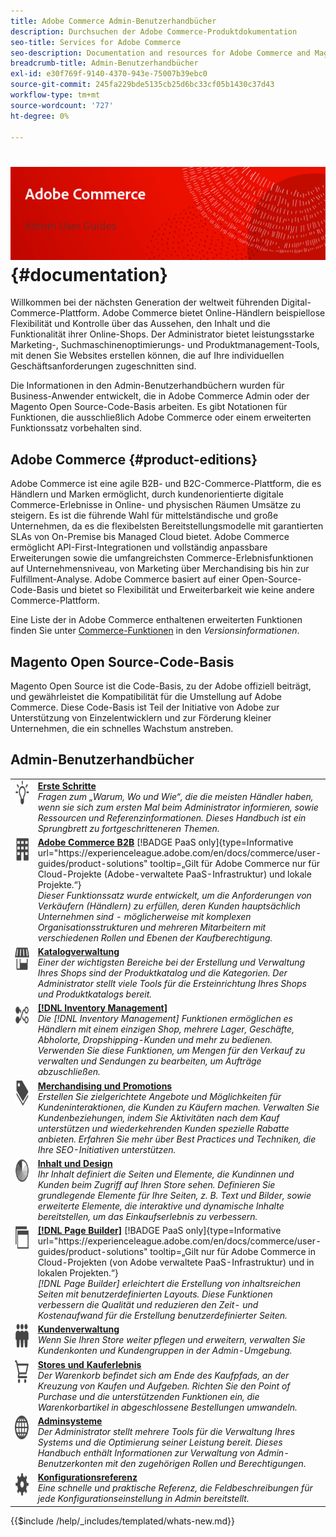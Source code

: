 ```yaml
---
title: Adobe Commerce Admin-Benutzerhandbücher
description: Durchsuchen der Adobe Commerce-Produktdokumentation
seo-title: Services for Adobe Commerce
seo-description: Documentation and resources for Adobe Commerce and Magento Open Source users working in the Admin.
breadcrumb-title: Admin-Benutzerhandbücher
exl-id: e30f769f-9140-4370-943e-75007b39ebc0
source-git-commit: 245fa229bde5135cb25d6bc33cf05b1430c37d43
workflow-type: tm+mt
source-wordcount: '727'
ht-degree: 0%

---
```


# <!-- use banner as heading -->![Admin-Dokumentation](./assets/banner-user-home.png) {#documentation}

Willkommen bei der nächsten Generation der weltweit führenden Digital-Commerce-Plattform. Adobe Commerce bietet Online-Händlern beispiellose Flexibilität und Kontrolle über das Aussehen, den Inhalt und die Funktionalität ihrer Online-Shops. Der Administrator bietet leistungsstarke Marketing-, Suchmaschinenoptimierungs- und Produktmanagement-Tools, mit denen Sie Websites erstellen können, die auf Ihre individuellen Geschäftsanforderungen zugeschnitten sind.

Die Informationen in den Admin-Benutzerhandbüchern wurden für Business-Anwender entwickelt, die in Adobe Commerce Admin oder der Magento Open Source-Code-Basis arbeiten. Es gibt Notationen für Funktionen, die ausschließlich Adobe Commerce oder einem erweiterten Funktionssatz vorbehalten sind.

## Adobe Commerce {#product-editions}

Adobe Commerce ist eine agile B2B- und B2C-Commerce-Plattform, die es Händlern und Marken ermöglicht, durch kundenorientierte digitale Commerce-Erlebnisse in Online- und physischen Räumen Umsätze zu steigern. Es ist die führende Wahl für mittelständische und große Unternehmen, da es die flexibelsten Bereitstellungsmodelle mit garantierten SLAs von On-Premise bis Managed Cloud bietet. Adobe Commerce ermöglicht API-First-Integrationen und vollständig anpassbare Erweiterungen sowie die umfangreichsten Commerce-Erlebnisfunktionen auf Unternehmensniveau, von Marketing über Merchandising bis hin zur Fulfillment-Analyse. Adobe Commerce basiert auf einer Open-Source-Code-Basis und bietet so Flexibilität und Erweiterbarkeit wie keine andere Commerce-Plattform.

Eine Liste der in Adobe Commerce enthaltenen erweiterten Funktionen finden Sie unter [Commerce-Funktionen](https://experienceleague.adobe.com/docs/commerce-operations/release/features.html?lang=en) in den _Versionsinformationen_.

## Magento Open Source-Code-Basis

Magento Open Source ist die Code-Basis, zu der Adobe offiziell beiträgt, und gewährleistet die Kompatibilität für die Umstellung auf Adobe Commerce. Diese Code-Basis ist Teil der Initiative von Adobe zur Unterstützung von Einzelentwicklern und zur Förderung kleiner Unternehmen, die ein schnelles Wachstum anstreben.

## Admin-Benutzerhandbücher

<table>
<tr>
   <td valign="top" width="60px">
       <img alt="Erste Schritte" src="./assets/icon-lightbulb.svg" width="40" height="40" /></td>
   <td valign="top">
   <a href="https://experienceleague.adobe.com/docs/commerce-admin/start/guide-overview.html"><strong>Erste Schritte</strong></a>
    <div>
    <em> Fragen zum „Warum, Wo und Wie“, die die meisten Händler haben, wenn sie sich zum ersten Mal beim Administrator informieren, sowie Ressourcen und Referenzinformationen. Dieses Handbuch ist ein Sprungbrett zu fortgeschritteneren Themen.</em>
    <br> </div>
  </td>
  </tr>
<tr>
  <td valign="top">
      <img alt="Adobe Commerce B2B" src="./assets/icon-building.svg" width="40" height="40"/></td>
   <td valign="top"><a href="https://experienceleague.adobe.com/docs/commerce-admin/b2b/guide-overview.html"><strong>Adobe Commerce B2B</strong></a> [!BADGE PaaS only]{type=Informative url="https://experienceleague.adobe.com/en/docs/commerce/user-guides/product-solutions" tooltip=„Gilt für Adobe Commerce nur für Cloud-Projekte (Adobe-verwaltete PaaS-Infrastruktur) und lokale Projekte.“}
    <div><em>Dieser Funktionssatz wurde entwickelt, um die Anforderungen von Verkäufern (Händlern) zu erfüllen, deren Kunden hauptsächlich Unternehmen sind - möglicherweise mit komplexen Organisationsstrukturen und mehreren Mitarbeitern mit verschiedenen Rollen und Ebenen der Kaufberechtigung.</em>
    <br></div>
  </td>
</tr>
<tr>
  <td valign="top">
    <img alt="Katalogverwaltung" src="./assets/icon-shop.svg" width="40" height="40"/></td>
   <td valign="top"><a href="https://experienceleague.adobe.com/docs/commerce-admin/catalog/guide-overview.html"><strong>Katalogverwaltung</strong></a>
    <div><em>Einer der wichtigsten Bereiche bei der Erstellung und Verwaltung Ihres Shops sind der Produktkatalog und die Kategorien. Der Administrator stellt viele Tools für die Ersteinrichtung Ihres Shops und Produktkatalogs bereit.</em>
    <br></div>
  </td>
    </tr>
<tr>
    <td valign="top">
       <img alt="Inventory management" src="./assets/icon-transfer.svg" width="40" height="40"/></td>
   <td valign="top"><a href="https://experienceleague.adobe.com/docs/commerce-admin/inventory/guide-overview.html"> <strong>[!DNL Inventory Management]</strong></a>
    <div><em>Die [!DNL Inventory Management] Funktionen ermöglichen es Händlern mit einem einzigen Shop, mehrere Lager, Geschäfte, Abholorte, Dropshipping-Kunden und mehr zu bedienen. Verwenden Sie diese Funktionen, um Mengen für den Verkauf zu verwalten und Sendungen zu bearbeiten, um Aufträge abzuschließen. </em></div>
  </td>
</tr>
<tr>
    <td valign="top">
       <img alt="Merchandising und Promotions" src="./assets/icon-labels.svg" width="40" height="40"/></td>
   <td valign="top"><a href="https://experienceleague.adobe.com/docs/commerce-admin/marketing/guide-overview.html"> <strong>Merchandising und Promotions</strong></a>
    <div><em>Erstellen Sie zielgerichtete Angebote und Möglichkeiten für Kundeninteraktionen, die Kunden zu Käufern machen. Verwalten Sie Kundenbeziehungen, indem Sie Aktivitäten nach dem Kauf unterstützen und wiederkehrenden Kunden spezielle Rabatte anbieten. Erfahren Sie mehr über Best Practices und Techniken, die Ihre SEO-Initiativen unterstützen.</em></div>
  </td>
</tr>
<tr>
    <td valign="top">
       <img alt="Inhalt und Design" src="./assets/icon-color-wheel.svg" width="40" height="40"/></td>
   <td valign="top"><a href="https://experienceleague.adobe.com/docs/commerce-admin/content-design/guide-overview.html"> <strong>Inhalt und Design</strong></a>
    <div><em>Ihr Inhalt definiert die Seiten und Elemente, die Kundinnen und Kunden beim Zugriff auf Ihren Store sehen. Definieren Sie grundlegende Elemente für Ihre Seiten, z. B. Text und Bilder, sowie erweiterte Elemente, die interaktive und dynamische Inhalte bereitstellen, um das Einkaufserlebnis zu verbessern.</em></div>
  </td>
</tr>
<tr>
    <td valign="top">
       <img alt="Page Builder" src="./assets/icon-web-pages.svg" width="40" height="40"/></td>
   <td valign="top"><a href="https://experienceleague.adobe.com/docs/commerce-admin/page-builder/guide-overview.html"> <strong>[!DNL Page Builder]</strong></a> [!BADGE PaaS only]{type=Informative url="https://experienceleague.adobe.com/en/docs/commerce/user-guides/product-solutions" tooltip=„Gilt nur für Adobe Commerce in Cloud-Projekten (von Adobe verwaltete PaaS-Infrastruktur) und in lokalen Projekten.“}
    <div><em>[!DNL Page Builder] erleichtert die Erstellung von inhaltsreichen Seiten mit benutzerdefinierten Layouts. Diese Funktionen verbessern die Qualität und reduzieren den Zeit- und Kostenaufwand für die Erstellung benutzerdefinierter Seiten.</em></div>
  </td>
</tr>
<tr>
    <td valign="top">
       <img alt="Kundenverwaltung" src="./assets/icon-demographic.svg" width="40" height="40"/></td>
   <td valign="top"><a href="https://experienceleague.adobe.com/docs/commerce-admin/customers/guide-overview.html"> <strong>Kundenverwaltung</strong></a>
    <div><em>Wenn Sie Ihren Store weiter pflegen und erweitern, verwalten Sie Kundenkonten und Kundengruppen in der Admin-Umgebung.</em></div>
  </td>
</tr>
<tr>
    <td valign="top">
       <img alt="Stores und Kauferlebnis" src="./assets/icon-shopping-cart.svg" width="40" height="40"/></td>
   <td valign="top"><a href="https://experienceleague.adobe.com/docs/commerce-admin/stores-sales/guide-overview.html"> <strong>Stores und Kauferlebnis</strong></a>
    <div><em>Der Warenkorb befindet sich am Ende des Kaufpfads, an der Kreuzung von Kaufen und Aufgeben. Richten Sie den Point of Purchase und die unterstützenden Funktionen ein, die Warenkorbartikel in abgeschlossene Bestellungen umwandeln.</em></div>
  </td>
</tr>
<tr>
    <td valign="top">
       <img alt="Admin-Systeme" src="./assets/icon-globe-grid.svg" width="40" height="40"/></td>
   <td valign="top"><a href="https://experienceleague.adobe.com/docs/commerce-admin/systems/guide-overview.html"> <strong>Adminsysteme</strong></a>
    <div><em>Der Administrator stellt mehrere Tools für die Verwaltung Ihres Systems und die Optimierung seiner Leistung bereit. Dieses Handbuch enthält Informationen zur Verwaltung von Admin-Benutzerkonten mit den zugehörigen Rollen und Berechtigungen.</em></div>
  </td>
</tr>
<tr>
    <td valign="top">
       <img alt="Konfigurationsreferenz" src="./assets/icon-settings.svg" width="40" height="40"/></td>
   <td valign="top"><a href="https://experienceleague.adobe.com/docs/commerce-admin/config/guide-overview.html"> <strong>Konfigurationsreferenz</strong></a>
    <div><em>Eine schnelle und praktische Referenz, die Feldbeschreibungen für jede Konfigurationseinstellung in Admin bereitstellt.</em></div>
  </td>
</tr>
</table>

{{$include /help/_includes/templated/whats-new.md}}

<!-- Last updated from includes: 2025-09-26 20:21:59 -->
